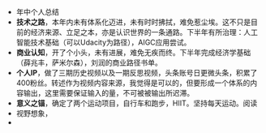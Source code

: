 - 年中个人总结
- **技术之路**，本年内未有体系化迈进，未有时时拂拭，难免惹尘埃。这不只是目前的经济来源、立足之本，亦是认识世界的一条通路。下半年有所治理：人工智能技术基础（可以Udacity为路径），AIGC应用尝试。
- **商业认知**，开了个小头，未有进展，难免无疾而终。下半年完成经济学基础（薛兆丰，萨米尔森），刘润的商业路径书单。
- **个人IP**，做了三期历史视频以及一期反思视频，头条账号日更微头条，积累了400粉丝。转述作为视频内容来源，我觉得是可以的，但要形成一个体系的内容输出，这里需要保证输入的量，不可被被输出所迟滞。
- **意义之锚**，确定了两个运动项目，自行车和跑步，HIIT。坚持每天运动。阅读
- 视野想象，
-